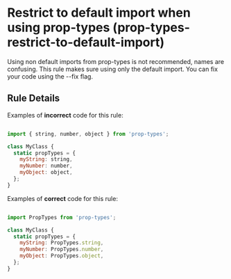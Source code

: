 # Restrict to default import when using prop-types (prop-types-restrict-to-default-import)

Using non default imports from prop-types is not recommended, names are confusing.
This rule makes sure using only the default import.
You can fix your code using the --fix flag.

## Rule Details

Examples of **incorrect** code for this rule:

```js

import { string, number, object } from 'prop-types';

class MyClass {
  static propTypes = {
    myString: string,
    myNumber: number,
    myObject: object,
  };
}

```

Examples of **correct** code for this rule:

```js

import PropTypes from 'prop-types';

class MyClass {
  static propTypes = {
    myString: PropTypes.string,
    myNumber: PropTypes.number,
    myObject: PropTypes.object,
  };
}

```
